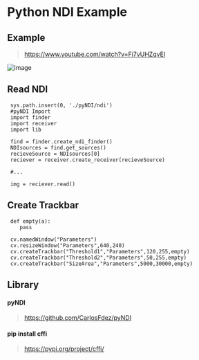 # Python NDI Example

## Example
> https://www.youtube.com/watch?v=Fi7vUHZqvEI

![image](https://user-images.githubusercontent.com/17475338/154857589-a6ff6e15-ae28-4a9f-9b8f-cba8ceee9193.png)

## Read NDI
```
 sys.path.insert(0, './pyNDI/ndi')
 #pyNDI Import
 import finder
 import receiver
 import lib

 find = finder.create_ndi_finder()
 NDIsources = find.get_sources()
 recieveSource = NDIsources[0]
 reciever = receiver.create_receiver(recieveSource)
 
 #...
 
 img = reciever.read()
```

## Create Trackbar
```
 def empty(a):
    pass
    
 cv.namedWindow("Parameters")
 cv.resizeWindow("Parameters",640,240)
 cv.createTrackbar("Threshold1","Parameters",120,255,empty)
 cv.createTrackbar("Threshold2","Parameters",50,255,empty)
 cv.createTrackbar("SizeArea","Parameters",5000,30000,empty)
```

## Library
 ####  pyNDI 
> https://github.com/CarlosFdez/pyNDI
  ####  pip install cffi 
> https://pypi.org/project/cffi/

